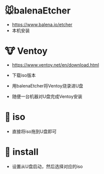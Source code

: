 # 🐭balenaEtcher

- https://www.balena.io/etcher
- 本机安装



# 🐮 Ventoy

- https://www.ventoy.net/en/download.html

- 下载iso版本
- 用balenaEtcher将Ventoy烧录进U盘
- 随便一台机器对U盘完成Ventoy安装



# 🐯 iso

- 直接将iso拖到U盘即可



# 🐰 install

- 设置从U盘启动，然后选择对应的iso
